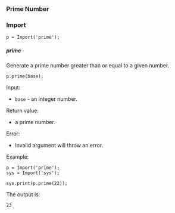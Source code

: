 ### Prime Number



### Import

```
p = Import('prime');
```



##### prime

Generate a prime number greater than or equal to a given number.

```
p.prime(base);
```

Input:

- `base` - an integer number.

Return value:

- a prime number.

Error:

- Invalid argument will throw an error.

Example:

```
p = Import('prime');
sys = Import('sys');

sys.print(p.prime(22));
```

The output is:

```
23
```

